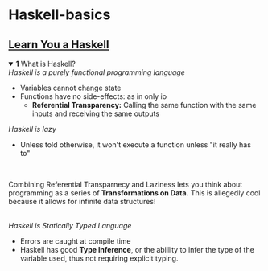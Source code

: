 # Haskell-basics

## [Learn You a Haskell][learnhaskell]
<details open=true>
    <summary><b>1</b> What is Haskell?</summary>
    <i>Haskell is a purely functional programming language</i>
    <ul>
        <li>Variables cannot change state</li>
        <li>Functions have no side-effects: as in only io
            <ul>
                <li><b>Referential Transparency:</b> Calling the same function with the same inputs and receiving the same outputs</li>
            </ul>
        </li>
    </ul>
    <i>Haskell is lazy</i>
    <ul>
        <li>Unless told otherwise, it won't execute a function unless "it really has to"</li>
    </ul>
    <br/>    
    <p>Combining Referential Transparnecy and Laziness lets you think about programming as a series of <b>Transformations on Data.</b> This is allegedly cool because it allows for infinite data structures!</p>
    <br/>
    <i>Haskell is Statically Typed Language</i>
    <ul>
        <li>Errors are caught at compile time</li>
        <li>Haskell has good <b>Type Inference</b>, or the abillity to infer the type of the variable used, thus not requiring explicit typing.</li>
    </ul>
    
</details>


[learnhaskell]: http://learnyouahaskell.com/chapters